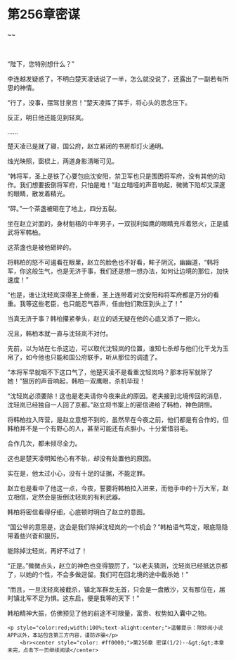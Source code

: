 # 第256章密谋
~~
    	    <p name="pagetop" href="javascript:void(0);" onclick="return false" style="line-height: 35px;padding: 10px;color: #333;"> </p><p>“陛下，您特别想什么？”</p><p>李连越发疑惑了，不明白楚天凌话说了一半，怎么就没说了，还露出了一副若有所思的神情。</p><p>“行了，没事，摆驾甘泉宫！”楚天凌挥了挥手，将心头的思念压下。</p><p>反正，明日他还能见到轻岚。</p><p>……</p><p>楚天凌已是就了寝，国公府，赵立紧闭的书房却灯火通明。</p><p>烛光映照，窗棂上，两道身影清晰可见。</p><p>“韩将军，圣上是铁了心要包庇沈安阳，禁卫军也只是围困将军府，没有其他的动作。我们想要扳倒将军府，只怕是难！”赵立暗哑的声音响起，微微下陷却又深邃的眼睛，散发着精光。</p><p>“砰。”一个茶盏被砸在了地上，四分五裂。</p><p>坐在赵立对面的，身材魁梧的中年男子，一双锐利如鹰的眼睛充斥着怒火，正是威武将军韩柏。</p><p>这茶盏也是被他砸碎的。</p><p>将韩柏的怒不可遏看在眼里，赵立的脸色也不好看，眸子阴沉，幽幽道，“韩将军，你这般生气，也是无济于事，我们还是想一想办法，如何让边境的那位，加快速度！”</p><p>“也是，谁让沈轻岚深得圣上倚重，圣上连带着对沈安阳和将军府都是万分的看重。我等这些老臣，也只能忍气吞声，任由他们欺压到头上了！”</p><p>当真无济于事？韩柏攥紧拳头，赵立的话无疑在他的心底又添了一把火。</p><p>况且，韩柏本就一直与沈轻岚不对付。</p><p>先前，以为站在七杀这边，可以取代沈轻岚的位置，谁知七杀却与他们化干戈为玉帛了，如今他也只能和国公府联手，听从那位的调遣了。</p><p>“本将军早就咽不下这口气了，他楚天凌不是看重沈轻岚吗？那本将军就除了她！”狠厉的声音响起，韩柏一双鹰眼，杀机毕现！</p><p>“沈轻岚必须要除！这也是老夫请你今夜来此的原因。老夫接到北境传回的消息，沈轻岚已经独自一人回了京都。”赵立将书案上的密信递给了韩柏，神色阴恻。</p><p>将韩柏拉入阵营，是赵立意想不到的，虽然早在今夜之前，他们都是有合作的，但韩柏并不是一个有野心的人，甚至可能还有点胆小，十分爱惜羽毛。</p><p>合作几次，都未倾尽全力。</p><p>这也是楚天凌明知他心有不轨，却没有处置他的原因。</p><p>实在是，他太过小心，没有十足的证据，不能定罪。</p><p>赵立也是看中了他这一点，今夜，誓要将韩柏拉入进来，而他手中的十万大军，赵立相信，定然会是扳倒沈轻岚的有利武器。</p><p>韩柏将密信看得仔细，心底顿时明白了赵立的意图。</p><p>“国公爷的意思是，这会是我们除掉沈轻岚的一个机会？”韩柏语气笃定，眼底隐隐带着些兴奋和狠厉。</p><p>能除掉沈轻岚，再好不过了！</p><p>“正是。”微微点头，赵立的神色也变得狠厉了，“以老夫猜测，沈轻岚已经抵达京都了，以她的个性，不会多做逗留。我们可在回北境的途中截杀她！”</p><p>“而且，一旦沈轻岚被截杀，镇北军群龙无首，只会是一盘散沙，又有那位在，届时镇北军不足为惧。这东启，便是我等的天下！”</p><p>韩柏精神大振，仿佛预见了他的前途不可限量，富贵、权势如入囊中之物。</p>
    	
   	<p style="color:red;width:100%;text-alight:center;">温馨提示：除妙阅小说APP以外，本站包含第三方内容，谨防诈骗</p>
    	<br><center style="color: #ff0000;">第256章 密谋(1/2)--&gt;&gt;本章未完，点击下一页继续阅读</center>
    	